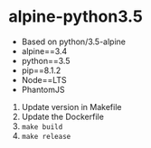 # alpine-python3.5

- Based on python/3.5-alpine
 - alpine==3.4
 - python==3.5
 - pip==8.1.2
- Node==LTS
- PhantomJS

1. Update version in Makefile
2. Update the Dockerfile
3. `make build`
4. `make release`
